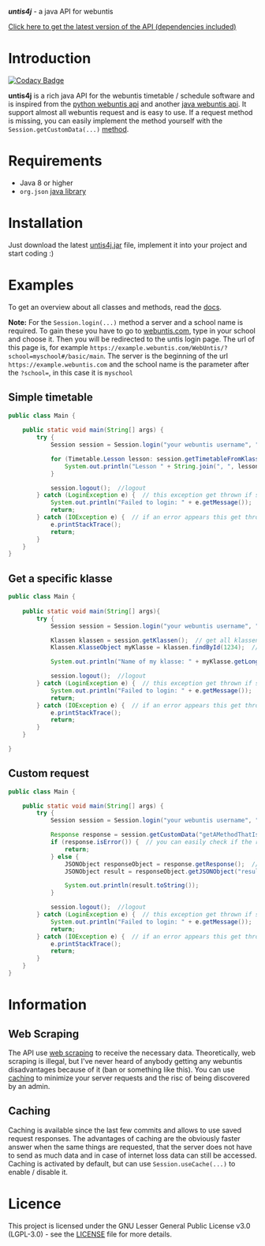 **_untis4j_** - a java API for webuntis

[Click here to get the latest version of the API (dependencies included)](https://github.com/ByteDream/untis4j/releases/download/v1.1/untis4j-1.1-withDependencies.jar)

# Introduction

[![Codacy Badge](https://api.codacy.com/project/badge/Grade/903fc37d59734fb5a3d5bbd071e9ff75)](https://app.codacy.com/gh/ByteDream/untis4j?utm_source=github.com&utm_medium=referral&utm_content=ByteDream/untis4j&utm_campaign=Badge_Grade_Settings)

**untis4j** is a rich java API for the webuntis timetable / schedule software and is inspired from the [python webuntis api](https://github.com/python-webuntis/python-webuntis)
and another [java webuntis api](https://github.com/FearlessTobi/WebUntis-Java).
It support almost all webuntis request and is easy to use. If a request method is missing,
you can easily implement the method yourself with the `Session.getCustomData(...)` [method](#Custom-request).

# Requirements

- Java 8 or higher
- `org.json` [java library](https://github.com/stleary/JSON-java)

# Installation

Just download the latest [untis4j.jar](https://github.com/ByteDream/untis4j/releases/download/v1.1/untis4j-1.1-withDependencies.jar) file, implement it into your project and start coding :)

# Examples

To get an overview about all classes and methods, read the [docs](https://bytedream.github.io/untis4j/).

**Note:** For the `Session.login(...)` method a server and a school name is required. To gain these you have to go to [webuntis.com](https://webuntis.com/), type in your school and choose it.
Then you will be redirected to the untis login page. The url of this page is, for example `https://example.webuntis.com/WebUntis/?school=myschool#/basic/main`.
The server is the beginning of the url `https://example.webuntis.com` and the school name is the parameter after the `?school=`, in this case it is `myschool`

## Simple timetable

```java
public class Main {
    
    public static void main(String[] args) {
        try { 
            Session session = Session.login("your webuntis username", "your webuntis password", "https://example.webuntis.com", "myschool");  // create a new webuntis session

            for (Timetable.Lesson lesson: session.getTimetableFromKlasseId(LocalDate.now(), LocalDate.now())) {  // get the timetable and loop over it
                System.out.println("Lesson " + String.join(", ", lesson.getSubjectIds()) + " from " + lesson.getStartTime() + " to " + lesson.getEndTime());  // print the subject and the lesson time (from x to y)
            }

            session.logout();  //logout
        } catch (LoginException e) {  // this exception get thrown if something went wrong with Session.login
            System.out.println("Failed to login: " + e.getMessage());
            return;
        } catch (IOException e) {  // if an error appears this get thrown
            e.printStackTrace();
            return;
        }
    }
}
```

## Get a specific klasse

```java
public class Main {
    
    public static void main(String[] args){
        try { 
            Session session = Session.login("your webuntis username", "your webuntis password", "https://example.webuntis.com", "myschool");  // creates a new webuntis session

            Klassen klassen = session.getKlassen();  // get all klassen which are registered on the server
            Klassen.KlasseObject myKlasse = klassen.findById(1234);  // find an klasse by its id

            System.out.println("Name of my klasse: " + myKlasse.getLongName());

            session.logout();  //logout
        } catch (LoginException e) {  // this exception get thrown if something went wrong with Session.login
            System.out.println("Failed to login: " + e.getMessage());
            return;
        } catch (IOException e) {  // if an error appears this get thrown
            e.printStackTrace();
            return;
        }
    }

}
```

## Custom request

```java
public class Main {

    public static void main(String[] args) {
        try { 
            Session session = Session.login("your webuntis username", "your webuntis password", "webuntis.grupet.at", "demo_inf");  // creates a new webuntis session

            Response response = session.getCustomData("getAMethodThatIsNotImplemented");  // requests the custom method
            if (response.isError()) {  // you can easily check if the response contains an error
                return;
            } else {
                JSONObject responseObject = response.getResponse();  //get the response...
                JSONObject result = responseObject.getJSONObject("result"); //...and read it

                System.out.println(result.toString());
            }

            session.logout();  //logout
        } catch (LoginException e) {  // this exception get thrown if something went wrong with Session.login
            System.out.println("Failed to login: " + e.getMessage());
            return;
        } catch (IOException e) {  // if an error appears this get thrown
            e.printStackTrace();
            return;
        }
    }
}
```

# Information

## Web Scraping

The API use [web scraping](https://en.wikipedia.org/wiki/Web_scraping) to receive the necessary data.
Theoretically, web scraping is illegal, but I've never heard of anybody getting any webuntis disadvantages because of it (ban or something like this).
You can use [caching](#Caching) to minimize your server requests and the risc of being discovered by an admin.

## Caching

Caching is available since the last few commits and allows to use saved request responses.
The advantages of caching are the obviously faster answer when the same things are requested, that the server does not have to send as much data and in case of internet loss data can still be accessed.
Caching is activated by default, but can use `Session.useCache(...)` to enable / disable it.

# Licence

This project is licensed under the GNU Lesser General Public License v3.0 (LGPL-3.0) - see the [LICENSE](LICENCE) file for more details.
